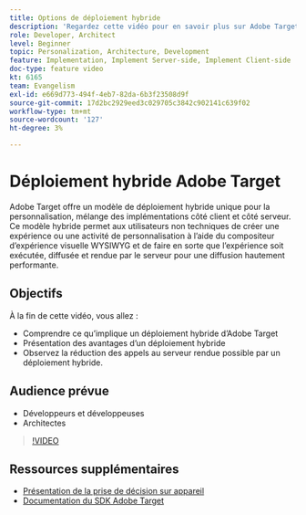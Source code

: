 ```yaml
---
title: Options de déploiement hybride
description: 'Regardez cette vidéo pour en savoir plus sur Adobe Target qui  un modèle de déploiement hybride unique pour la personnalisation : mélange des implémentations côté client et côté serveur.'
role: Developer, Architect
level: Beginner
topic: Personalization, Architecture, Development
feature: Implementation, Implement Server-side, Implement Client-side
doc-type: feature video
kt: 6165
team: Evangelism
exl-id: e669d773-494f-4eb7-82da-6b3f23508d9f
source-git-commit: 17d2bc2929eed3c029705c3842c902141c639f02
workflow-type: tm+mt
source-wordcount: '127'
ht-degree: 3%

---
```


# Déploiement hybride Adobe Target

Adobe Target offre un modèle de déploiement hybride unique pour la personnalisation, mélange des implémentations côté client et côté serveur. Ce modèle hybride permet aux utilisateurs non techniques de créer une expérience ou une activité de personnalisation à l’aide du compositeur d’expérience visuelle WYSIWYG et de faire en sorte que l’expérience soit exécutée, diffusée et rendue par le serveur pour une diffusion hautement performante.

## Objectifs

À la fin de cette vidéo, vous allez :

* Comprendre ce qu’implique un déploiement hybride d’Adobe Target
* Présentation des avantages d’un déploiement hybride
* Observez la réduction des appels au serveur rendue possible par un déploiement hybride.

## Audience prévue

* Développeurs et développeuses
* Architectes

>[!VIDEO](https://video.tv.adobe.com/v/41698/?quality=12)

## Ressources supplémentaires

* [Présentation de la prise de décision sur appareil](https://experienceleague.adobe.com/docs/target-learn/tutorials/implementation/on-device-decisioning-overview.html?lang=en#implementation)
* [Documentation du SDK Adobe Target](https://adobetarget-sdks.gitbook.io/docs/on-device-decisioning/introduction-to-on-device-decisioning)
